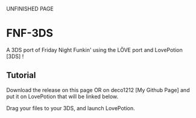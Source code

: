 UNFINISHED PAGE

# FNF-3DS
A 3DS port of Friday Night Funkin' using the LÖVE port and LovePotion [3DS] !

## Tutorial
Download the release on this page OR on deco1212 [My Github Page] and put it on LovePotion that will be linked below.

Drag your files to your 3DS, and launch LovePotion.
